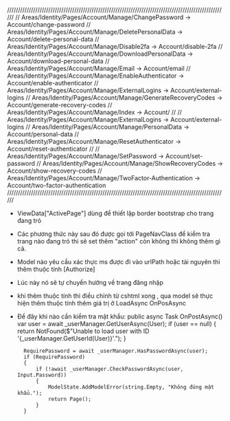//////////////////////////////////////////////////////////////////////////////////////////////////////
//      Areas/Identity/Pages/Account/Manage/ChangePassword -> Account/change-password
//      Areas/Identity/Pages/Account/Manage/DeletePersonalData -> Account/delete-personal-data
//      Areas/Identity/Pages/Account/Manage/Disable2fa  -> Account/disable-2fa
//      Areas/Identity/Pages/Account/Manage/DownloadPersonalData -> Account/download-personal-data
//      Areas/Identity/Pages/Account/Manage/Email -> Account/email
//      Areas/Identity/Pages/Account/Manage/EnableAuthenticator -> Account/enable-authenticator
//      Areas/Identity/Pages/Account/Manage/ExternalLogins -> Account/external-logins
//      Areas/Identity/Pages/Account/Manage/GenerateRecoveryCodes -> Account/generate-recovery-codes
//      Areas/Identity/Pages/Account/Manage/Index -> Account/
//
//      Areas/Identity/Pages/Account/Manage/ExternalLogins -> Account/external-logins
//      Areas/Identity/Pages/Account/Manage/PersonalData -> Account/personal-data
//      Areas/Identity/Pages/Account/Manage/ResetAuthenticator -> Account/reset-authenticator
//
//      Areas/Identity/Pages/Account/Manage/SetPassword -> Account/set-password
//      Areas/Identity/Pages/Account/Manage/ShowRecoveryCodes -> Account/show-recovery-codes
//      Areas/Identity/Pages/Account/Manage/TwoFactor-Authentication -> Account/two-factor-authentication
//////////////////////////////////////////////////////////////////////////////////////////////////////

- ViewData["ActivePage"] dùng để thiết lập border bootstrap cho trang đang trỏ
- Các phương thức này sau đó được gọi tới PageNavClass để kiểm tra trang nào đang trỏ thì sẽ set thêm "action" còn không thì không thêm gì cả.

- Model nào yêu cầu xác thực ms được đi vào urlPath hoặc tài nguyên thì thêm thuộc tính [Authorize]
- Lúc này nó sẽ tự chuyển hướng về trang đăng nhập

- khi thêm thuộc tính thì điều chỉnh từ cshtml xong ,
qua model sẽ thực hiện thêm thuộc tính
thêm giá trị ở LoadAsync 
                OnPosAsync
- Để đây khi nào cần kiểm tra mật khẩu:
 public async Task<IActionResult> OnPostAsync()
    var user = await _userManager.GetUserAsync(User);
        if (user == null)
        {
            return NotFound($"Unable to load user with ID '{_userManager.GetUserId(User)}'.");
        }

        RequirePassword = await _userManager.HasPasswordAsync(user);
        if (RequirePassword)
        {
            if (!await _userManager.CheckPasswordAsync(user, Input.Password))
            {
                ModelState.AddModelError(string.Empty, "Không đúng mật khẩu.");
                return Page();
            }
        }